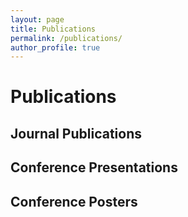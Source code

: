 ```yaml
---
layout: page
title: Publications
permalink: /publications/
author_profile: true
---
```


# Publications 

## Journal Publications

## Conference Presentations

## Conference Posters
